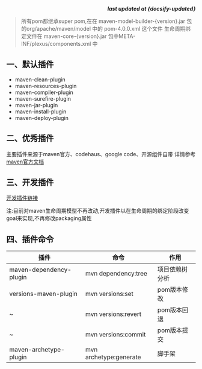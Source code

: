 <p align="right"><b><em>last updated at {docsify-updated}</em></b></p>

> 所有pom都继承super pom,在在 maven-model-builder-{version}.jar 包的org/apache/maven/model 中的 pom-4.0.0.xml 这个文件
> 生命周期绑定文件在 maven-core-{version}.jar 包中META-INF/plexus/components.xml 中

## 一、默认插件

* maven-clean-plugin
* maven-resources-plugin
* maven-compiler-plugin
* maven-surefire-plugin
* maven-jar-plugin
* maven-install-plugin
* maven-deploy-plugin

## 二、优秀插件

主要插件来源于maven官方、codehaus、google code、开源组件自带
详情参考[maven官方文档](http://maven.apache.org/plugins/index.html)

## 三、开发插件

[开发插件链接](http://www.cnblogs.com/davenkin/p/advanced-maven-write-your-own-plugin.html)

注:目前对maven生命周期模型不再改动,开发插件以在生命周期的绑定阶段改变goal来实现,不再修改packaging属性

## 四、插件命令

插件|命令|作用
---|---|---
maven-dependency-plugin|mvn dependency:tree|项目依赖树分析
versions-maven-plugin|mvn versions:set|pom版本修改
~|mvn versions:revert|pom版本回退
~|mvn versions:commit|pom版本提交
maven-archetype-plugin|mvn archetype:generate|脚手架